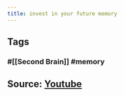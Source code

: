 ```yaml
---
title: invest in your future memory
---
```


## Tags
### #[[Second Brain]] #memory
##
## Source: [Youtube](https://youtu.be/96pSnIo4nDg)
